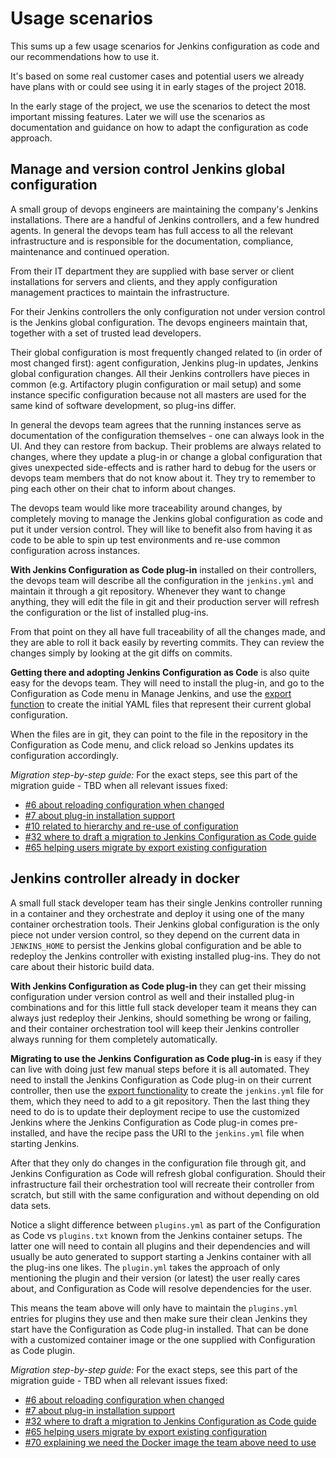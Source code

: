 # Usage scenarios

This sums up a few usage scenarios for Jenkins configuration as code and our recommendations how to use it.

It's based on some real customer cases and potential users we already have plans with or could see using it in early stages of the project 2018.

In the early stage of the project, we use the scenarios to detect the most important missing features. Later we will use the scenarios as documentation and guidance on how to adapt the configuration as code approach.

## Manage and version control Jenkins global configuration

A small group of devops engineers are maintaining the company's Jenkins installations. There are a handful of Jenkins controllers, and a few hundred agents.
In general the devops team has full access to all the relevant infrastructure and is responsible for the documentation, compliance, maintenance and continued operation.

From their IT department they are supplied with base server or client installations for servers and clients, and they apply configuration management practices to maintain the infrastructure.

For their Jenkins controllers the only configuration not under version control is the Jenkins global configuration. The devops engineers maintain that, together with a set of trusted lead developers.

Their global configuration is most frequently changed related to (in order of most changed first): agent configuration, Jenkins plug-in updates, Jenkins global configuration changes.
All their Jenkins controllers have pieces in common (e.g. Artifactory plugin configuration or mail setup) and some instance specific configuration because not all masters are used for the same kind of software development, so plug-ins differ.

In general the devops team agrees that the running instances serve as documentation of the configuration themselves - one can always look in the UI. And they can restore from backup.
Their problems are always related to changes, where they update a plug-in or change a global configuration that gives unexpected side-effects and is rather hard to debug for the users or devops team members that do not know about it.
They try to remember to ping each other on their chat to inform about changes.

The devops team would like more traceability around changes, by completely moving to manage the Jenkins global configuration as code and put it under version control. They will like to benefit also from having it as code to be able to spin up test environments and re-use common configuration across instances.

**With Jenkins Configuration as Code plug-in** installed on their controllers, the devops team will describe all the configuration in the `jenkins.yml` and maintain it through a git repository. Whenever they want to change anything, they will edit the file in git and their production server will refresh the configuration or the list of installed plug-ins.

From that point on they all have full traceability of all the changes made, and they are able to roll it back easily by reverting commits. They can review the changes simply by looking at the git diffs on commits.

**Getting there and adopting Jenkins Configuration as Code** is also quite easy for the devops team. 
They will need to install the plug-in, and go to the Configuration as Code menu in Manage Jenkins, 
and use the [export function](/docs/features/configExport.md) to create the initial YAML files that represent their current global configuration.

When the files are in git, they can point to the file in the repository in the Configuration as Code menu, and click reload so Jenkins updates its configuration accordingly.

_Migration step-by-step guide:_ For the exact steps, see this part of the migration guide - TBD when all relevant issues fixed:

- [#6 about reloading configuration when changed](https://github.com/jenkinsci/configuration-as-code-plugin/issues/6)
- [#7 about plug-in installation support](https://github.com/jenkinsci/configuration-as-code-plugin/issues/7)
- [#10 related to hierarchy and re-use of configuration](https://github.com/jenkinsci/configuration-as-code-plugin/issues/10)
- [#32 where to draft a migration to Jenkins Configuration as Code guide](https://github.com/jenkinsci/configuration-as-code-plugin/issues/32)
- [#65 helping users migrate by export existing configuration](https://github.com/jenkinsci/configuration-as-code-plugin/issues/65)

## Jenkins controller already in docker

A small full stack developer team has their single Jenkins controller running in a container and they orchestrate and deploy it using one of the many container orchestration tools.
Their Jenkins global configuration is the only piece not under version control, so they depend on the current data in `JENKINS_HOME` to persist the Jenkins global configuration and be able to redeploy the Jenkins controller with existing installed plug-ins. They do not care about their historic build data.

**With Jenkins Configuration as Code plug-in** they can get their missing configuration under version control as well and their installed plug-in combinations and for this little full stack developer team it means they can always just redeploy their Jenkins, should something be wrong or failing, and their container orchestration tool will keep their Jenkins controller always running for them completely automatically.

**Migrating to use the Jenkins Configuration as Code plug-in** is easy if they can live with doing just few manual steps before it is all automated. 
They need to install the Jenkins Configuration as Code plug-in on their current controller, 
then use the [export functionality](/docs/features/configExport.md) to create the `jenkins.yml` file for them, which they need to add to a git repository.
Then the last thing they need to do is to update their deployment recipe to use the customized Jenkins where the Jenkins Configuration as Code plug-in comes pre-installed, and have the recipe pass the URI to the `jenkins.yml` file when starting Jenkins.

After that they only do changes in the configuration file through git, and Jenkins Configuration as Code will refresh global configuration. Should their infrastructure fail their orchestration tool will recreate their controller from scratch, but still with the same configuration and without depending on old data sets.

Notice a slight difference between `plugins.yml` as part of the Configuration as Code vs `plugins.txt` known from the Jenkins container setups. The latter one will need to contain all plugins and their dependencies and will usually be auto generated to support starting a Jenkins container with all the plug-ins one likes. The `plugin.yml` takes the approach of only mentioning the plugin and their version (or latest) the user really cares about, and Configuration as Code will resolve dependencies for the user.

This means the team above will only have to maintain the `plugins.yml` entries for plugins they use and then make sure their clean Jenkins they start have the Configuration as Code plug-in installed. That can be done with a customized container image or the one supplied with Configuration as Code plugin.

_Migration step-by-step guide:_ For the exact steps, see this part of the migration guide - TBD when all relevant issues fixed:

- [#6 about reloading configuration when changed](https://github.com/jenkinsci/configuration-as-code-plugin/issues/6)
- [#7 about plug-in installation support](https://github.com/jenkinsci/configuration-as-code-plugin/issues/7)
- [#32 where to draft a migration to Jenkins Configuration as Code guide](https://github.com/jenkinsci/configuration-as-code-plugin/issues/32)
- [#65 helping users migrate by export existing configuration](https://github.com/jenkinsci/configuration-as-code-plugin/issues/65)
- [#70 explaining we need the Docker image the team above need to use](https://github.com/jenkinsci/configuration-as-code-plugin/issues/70)
